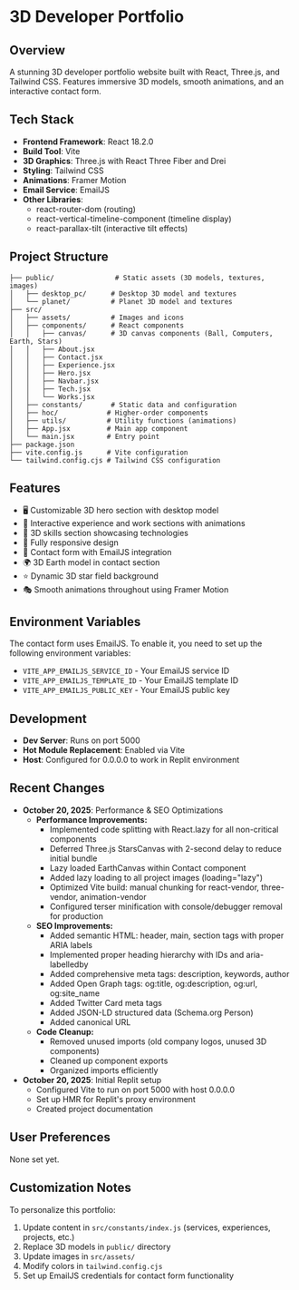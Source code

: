 # 3D Developer Portfolio

## Overview
A stunning 3D developer portfolio website built with React, Three.js, and Tailwind CSS. Features immersive 3D models, smooth animations, and an interactive contact form.

## Tech Stack
- **Frontend Framework**: React 18.2.0
- **Build Tool**: Vite
- **3D Graphics**: Three.js with React Three Fiber and Drei
- **Styling**: Tailwind CSS
- **Animations**: Framer Motion
- **Email Service**: EmailJS
- **Other Libraries**: 
  - react-router-dom (routing)
  - react-vertical-timeline-component (timeline display)
  - react-parallax-tilt (interactive tilt effects)

## Project Structure
```
├── public/               # Static assets (3D models, textures, images)
│   ├── desktop_pc/      # Desktop 3D model and textures
│   └── planet/          # Planet 3D model and textures
├── src/
│   ├── assets/          # Images and icons
│   ├── components/      # React components
│   │   ├── canvas/      # 3D canvas components (Ball, Computers, Earth, Stars)
│   │   ├── About.jsx
│   │   ├── Contact.jsx
│   │   ├── Experience.jsx
│   │   ├── Hero.jsx
│   │   ├── Navbar.jsx
│   │   ├── Tech.jsx
│   │   └── Works.jsx
│   ├── constants/       # Static data and configuration
│   ├── hoc/            # Higher-order components
│   ├── utils/          # Utility functions (animations)
│   ├── App.jsx         # Main app component
│   └── main.jsx        # Entry point
├── package.json
├── vite.config.js      # Vite configuration
└── tailwind.config.cjs # Tailwind CSS configuration
```

## Features
- 🖥️ Customizable 3D hero section with desktop model
- 🎨 Interactive experience and work sections with animations
- 🔮 3D skills section showcasing technologies
- 📱 Fully responsive design
- 📧 Contact form with EmailJS integration
- 🌍 3D Earth model in contact section
- ⭐ Dynamic 3D star field background
- 🎭 Smooth animations throughout using Framer Motion

## Environment Variables
The contact form uses EmailJS. To enable it, you need to set up the following environment variables:

- `VITE_APP_EMAILJS_SERVICE_ID` - Your EmailJS service ID
- `VITE_APP_EMAILJS_TEMPLATE_ID` - Your EmailJS template ID
- `VITE_APP_EMAILJS_PUBLIC_KEY` - Your EmailJS public key

## Development
- **Dev Server**: Runs on port 5000
- **Hot Module Replacement**: Enabled via Vite
- **Host**: Configured for 0.0.0.0 to work in Replit environment

## Recent Changes
- **October 20, 2025**: Performance & SEO Optimizations
  - **Performance Improvements:**
    - Implemented code splitting with React.lazy for all non-critical components
    - Deferred Three.js StarsCanvas with 2-second delay to reduce initial bundle
    - Lazy loaded EarthCanvas within Contact component
    - Added lazy loading to all project images (loading="lazy")
    - Optimized Vite build: manual chunking for react-vendor, three-vendor, animation-vendor
    - Configured terser minification with console/debugger removal for production
  - **SEO Improvements:**
    - Added semantic HTML: header, main, section tags with proper ARIA labels
    - Implemented proper heading hierarchy with IDs and aria-labelledby
    - Added comprehensive meta tags: description, keywords, author
    - Added Open Graph tags: og:title, og:description, og:url, og:site_name
    - Added Twitter Card meta tags
    - Added JSON-LD structured data (Schema.org Person)
    - Added canonical URL
  - **Code Cleanup:**
    - Removed unused imports (old company logos, unused 3D components)
    - Cleaned up component exports
    - Organized imports efficiently
- **October 20, 2025**: Initial Replit setup
  - Configured Vite to run on port 5000 with host 0.0.0.0
  - Set up HMR for Replit's proxy environment
  - Created project documentation

## User Preferences
None set yet.

## Customization Notes
To personalize this portfolio:
1. Update content in `src/constants/index.js` (services, experiences, projects, etc.)
2. Replace 3D models in `public/` directory
3. Update images in `src/assets/`
4. Modify colors in `tailwind.config.cjs`
5. Set up EmailJS credentials for contact form functionality

